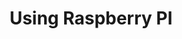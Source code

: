 ---
title: Using Raspberry PI
redirect_to:
  - https://www.ibm.com/support/knowledgecenter/SS7P7S_ind/watson-assistant-solutions/audio/Using_raspberry_PI.html
---